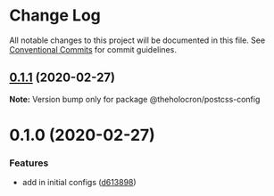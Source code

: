 # Change Log

All notable changes to this project will be documented in this file.
See [Conventional Commits](https://conventionalcommits.org) for commit guidelines.

## [0.1.1](https://github.com/the-holocron/threepio/compare/@theholocron/postcss-config@0.1.0...@theholocron/postcss-config@0.1.1) (2020-02-27)

**Note:** Version bump only for package @theholocron/postcss-config





# 0.1.0 (2020-02-27)


### Features

* add in initial configs ([d613898](https://github.com/the-holocron/threepio/commit/d613898f18bb20b7fc879d80c15f025555de2765))
